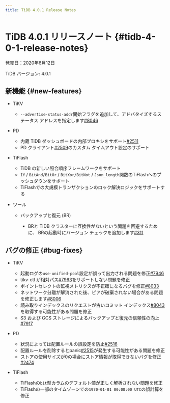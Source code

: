 ```yaml
---
title: TiDB 4.0.1 Release Notes
---
```


# TiDB 4.0.1 リリースノート {#tidb-4-0-1-release-notes}

発売日：2020年6月12日

TiDB バージョン: 4.0.1

## 新機能 {#new-features}

-   TiKV

    -   `--advertise-status-addr`開始フラグを追加して、アドバタイズするステータス アドレスを指定します[#8046](https://github.com/tikv/tikv/pull/8046)

-   PD

    -   内蔵 TiDB ダッシュボードの内部プロキシをサポート[#2511](https://github.com/pingcap/pd/pull/2511)
    -   PD クライアント[#2509](https://github.com/pingcap/pd/pull/2509)のカスタム タイムアウト設定のサポート

-   TiFlash

    -   TiDB の新しい照合順序フレームワークをサポート
    -   `If` / `BitAnd/BitOr` / `BitXor/BitNot` / `Json_length`関数のTiFlashへのプッシュダウンをサポート
    -   TiFlashでの大規模トランザクションのロック解決ロジックをサポートする

-   ツール

    -   バックアップと復元 (BR)

        -   BRと TiDB クラスターに互換性がないという問題を回避するために、 BRの起動時にバージョン チェックを追加します[#311](https://github.com/pingcap/br/pull/311)

## バグの修正 {#bug-fixes}

-   TiKV

    -   起動ログの`use-unified-pool`設定が誤って出力される問題を修正[#7946](https://github.com/tikv/tikv/pull/7946)
    -   tikv-ctl が相対パス[#7963](https://github.com/tikv/tikv/pull/7963)をサポートしない問題を修正
    -   ポイントセレクトの監視メトリクスが不正確になるバグを修正[#8033](https://github.com/tikv/tikv/pull/8033)
    -   ネットワーク分離が解消された後、ピアが破棄されない場合がある問題を修正します[#8006](https://github.com/tikv/tikv/pull/8006)
    -   読み取りインデックスのリクエストが古いコミット インデックス[#8043](https://github.com/tikv/tikv/pull/8043)を取得する可能性がある問題を修正
    -   S3 および GCS ストレージによるバックアップと復元の信頼性の向上[#7917](https://github.com/tikv/tikv/pull/7917)

-   PD

    -   状況によっては配置ルールの誤設定を防止[#2516](https://github.com/pingcap/pd/pull/2516)
    -   配置ルールを削除するとpanic[#2515](https://github.com/pingcap/pd/pull/2515)が発生する可能性がある問題を修正
    -   ストアの使用サイズが0の場合にストア情報が取得できないバグを修正[#2474](https://github.com/pingcap/pd/pull/2474)

-   TiFlash

    -   TiFlashの`bit`型カラムのデフォルト値が正しく解析されない問題を修正
    -   TiFlashの一部のタイムゾーンでの`1970-01-01 00:00:00 UTC`の誤計算を修正
